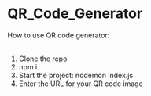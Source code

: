 # QR_Code_Generator
How to use QR code generator: <br><br>
1. Clone the repo<br>
2. npm i<br>
3. Start the project: nodemon index.js<br>
4. Enter the URL for your QR code image<br>
